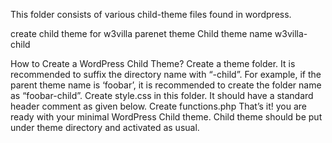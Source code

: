 This folder consists of various child-theme files found in wordpress.

create child theme for w3villa parenet theme 
Child theme name w3villa-child

How to Create a WordPress Child Theme?
Create a theme folder. It is recommended to suffix the directory name with “-child”. For example, if the parent theme name is ‘foobar’, it is recommended to create the folder name as “foobar-child”.
Create style.css in this folder. It should have a standard header comment as given below.
Create functions.php
That’s it! you are ready with your minimal WordPress Child theme. Child theme should be put under theme directory and activated as usual.
